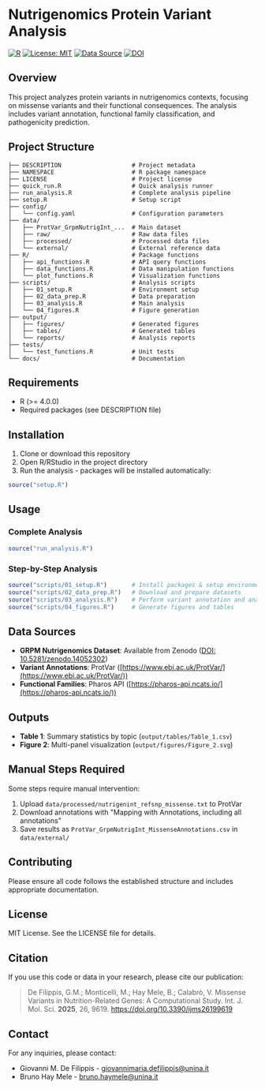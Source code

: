 # Nutrigenomics Protein Variant Analysis

[![R](https://img.shields.io/badge/R-4.0.0-blue.svg)](https://www.r-project.org/) [![License: MIT](https://img.shields.io/badge/License-MIT-lightgrey.svg)](https://opensource.org/licenses/MIT) [![Data Source](https://img.shields.io/badge/Data%20Source-Zenodo-blue.svg)](https://doi.org/10.5281/zenodo.14052302) [![DOI](https://img.shields.io/badge/MDPI-10.3390%2Fijms26199619-green?style=flat&logo=mdpi)](https://doi.org/10.3390/ijms26199619)


## Overview

This project analyzes protein variants in nutrigenomics contexts, focusing on missense variants and their functional consequences. The analysis includes variant annotation, functional family classification, and pathogenicity prediction.

## Project Structure

```
├── DESCRIPTION                    # Project metadata
├── NAMESPACE                      # R package namespace
├── LICENSE                        # Project license
├── quick_run.R                    # Quick analysis runner
├── run_analysis.R                 # Complete analysis pipeline
├── setup.R                        # Setup script
├── config/
│   └── config.yaml                # Configuration parameters
├── data/
│   ├── ProtVar_GrpmNutrigInt_...  # Main dataset
│   ├── raw/                       # Raw data files
│   ├── processed/                 # Processed data files
│   └── external/                  # External reference data
├── R/                             # Package functions
│   ├── api_functions.R            # API query functions
│   ├── data_functions.R           # Data manipulation functions
│   └── plot_functions.R           # Visualization functions
├── scripts/                       # Analysis scripts
│   ├── 01_setup.R                 # Environment setup
│   ├── 02_data_prep.R             # Data preparation
│   ├── 03_analysis.R              # Main analysis
│   └── 04_figures.R               # Figure generation
├── output/
│   ├── figures/                   # Generated figures
│   ├── tables/                    # Generated tables
│   └── reports/                   # Analysis reports
├── tests/
│   └── test_functions.R           # Unit tests
└── docs/                          # Documentation
```

## Requirements

- R (>= 4.0.0)
- Required packages (see DESCRIPTION file)

## Installation

1. Clone or download this repository
2. Open R/RStudio in the project directory
3. Run the analysis - packages will be installed automatically:

```r
source("setup.R")
```

## Usage

### Complete Analysis

```r
source("run_analysis.R")
```

### Step-by-Step Analysis

```r
source("scripts/01_setup.R")       # Install packages & setup environment
source("scripts/02_data_prep.R")   # Download and prepare datasets  
source("scripts/03_analysis.R")    # Perform variant annotation and analysis
source("scripts/04_figures.R")     # Generate figures and tables
```

## Data Sources

- **GRPM Nutrigenomics Dataset**: Available from Zenodo ([DOI: 10.5281/zenodo.14052302](https://doi.org/10.5281/zenodo.14052302))
- **Variant Annotations**: ProtVar ([https://www.ebi.ac.uk/ProtVar/](https://www.ebi.ac.uk/ProtVar/))
- **Functional Families**: Pharos API ([https://pharos-api.ncats.io/](https://pharos-api.ncats.io/))

## Outputs

- **Table 1**: Summary statistics by topic (`output/tables/Table_1.csv`)
- **Figure 2**: Multi-panel visualization (`output/figures/Figure_2.svg`)

## Manual Steps Required

Some steps require manual intervention:

1. Upload `data/processed/nutrigenint_refsnp_missense.txt` to ProtVar
2. Download annotations with "Mapping with Annotations, including all annotations"
3. Save results as `ProtVar_GrpmNutrigInt_MissenseAnnotations.csv` in `data/external/`

## Contributing

Please ensure all code follows the established structure and includes appropriate documentation.

## License

MIT License. See the LICENSE file for details.

## Citation

If you use this code or data in your research, please cite our publication:

> De Filippis, G.M.; Monticelli, M.; Hay Mele, B.; Calabrò, V. Missense Variants in Nutrition-Related Genes: A Computational Study. Int. J. Mol. Sci. **2025**, 26, 9619. https://doi.org/10.3390/ijms26199619

## Contact

For any inquiries, please contact:
- Giovanni M. De Filippis - [giovannimaria.defilippis@unina.it](mailto:giovannimaria.defilippis@unina.it)
- Bruno Hay Mele - [bruno.haymele@unina.it](mailto:bruno.haymele@unina.it)
